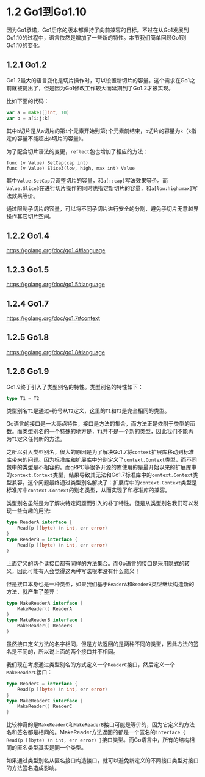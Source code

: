 # 1.2 Go1到Go1.10

因为Go1承诺，Go1后序的版本都保持了向前兼容的目标。不过在从Go1发展到Go1.10的过程中，语言依然是增加了一些新的特性。本节我们简单回顾Go1到Go1.10的变化。

## 1.2.1 Go1.2

Go1.2最大的语言变化是切片操作时，可以设置新切片的容量。这个需求在Go1之前就被提出了，但是因为Go1修改工作较大而延期到了Go1.2才被实现。

比如下面的代码：

```go
var a = make([]int, 10)
var b = a[i:j:k]
```

其中`b`切片是从`a`切片的第`i`个元素开始到第`j`个元素前结束，`b`切片的容量为`k`（`k`指定的容量不能超出`a`切片的容量）。

为了配合切片语法的变更，`reflect`包也增加了相应的方法：

```
func (v Value) SetCap(cap int)
func (v Value) Slice3(low, high, max int) Value
```

其中`Value.SetCap`只调整切片的容量，和`a[::cap]`写法效果等价。而`Value.Slice3`在进行切片操作的同时也指定新切片的容量，和`a[low:high:max]`写法效果等价。

通过限制子切片的容量，可以将不同子切片进行安全的分割，避免子切片无意越界操作其它切片空间。

## 1.2.2 Go1.4

https://golang.org/doc/go1.4#language


## 1.2.3 Go1.5

https://golang.org/doc/go1.5#language

## 1.2.4 Go1.7

https://golang.org/doc/go1.7#context

## 1.2.5 Go1.8

https://golang.org/doc/go1.8#language

## 1.2.6 Go1.9

Go1.9终于引入了类型别名的特性。类型别名的特性如下：

```go
type T1 = T2
```

类型别名`T1`是通过`=`符号从`T2`定义，这里的`T1`和`T2`是完全相同的类型。

Go语言的接口是一大亮点特性，接口是方法的集合，而方法正是依附于类型的函数。而类型别名的一个特殊的地方是，`T1`并不是一个新的类型，因此我们不能再为`T1`定义任何新的方法。

之所以引入类型别名，很大的原因是为了解决Go1.7将`context`扩展库移动到标准库带来的问题。因为标准库和扩展库中分别定义了`context.Context`类型，而不同包中的类型是不相容的。而gRPC等很多开源的库使用的是最开始以来的扩展库中的`context.Context`类型，结果导致其无法和Go1.7标准库中的`context.Context`类型兼容。这个问题最终通过类型别名解决了：扩展库中的`context.Context`类型是标准库中`context.Context`的别名类型，从而实现了和标准库的兼容。

类型别名虽然是为了解决特定问题而引入的补丁特性。但是从类型别名我们可以发现一些有趣的用法:

```go
type ReaderA interface {
	Read(p []byte) (n int, err error)
}
type ReaderB = interface {
	Read(p []byte) (n int, err error)
}
```

上面定义的两个读接口都有同样的方法集合。而Go语言的接口是采用隐式的转义，因此可能有人会觉得这两种写法根本没有什么意义！

但是接口本身也是一种类型，如果我们基于`ReaderA`和`ReaderB`类型继续构造新的方法，就产生了差异：

```go
type MakeReaderA interface {
	MakeReader() ReaderA
}
type MakeReaderB interface {
	MakeReader() ReaderB
}
```

虽然接口定义方法的名字相同，但是方法返回的是两种不同的类型，因此方法的签名是不同的，所以说上面的两个接口并不相同。

我们现在考虑通过类型别名的方式定义一个`ReaderC`接口，然后定义一个`MakeReaderC`接口：

```go
type ReaderC = interface {
	Read(p []byte) (n int, err error)
}
type MakeReaderC interface {
	MakeReader() ReaderC
}
```

比较神奇的是`MakeReaderC`和`MakeReaderB`接口可能是等价的，因为它定义的方法名和签名都是相同的。MakeReader方法返回的都是一个匿名的`interface { Read(p []byte) (n int, err error) }`接口类型。而Go语言中，所有的结构相同的匿名类型其实是同一个类型。

如果通过类型别名从匿名接口构造接口，就可以避免新定义的不同接口类型对接口的方法签名造成影响。

